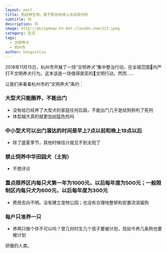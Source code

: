 ```yaml
---
layout: post
title: 狗这种生物，是不配在地球上沐浴阳光的
subtitle: 吗
description: 吗
image: http://qkjng4eqo.hn-bkt.clouddn.com/123.jpeg
category: 生活
tags: 
  - 文明养犬
  - 杭州市
author: hongxinliu
---
```


2018年11月15日，杭州市开展了一场“文明养犬”集中整治行动，在全城范围内严打不文明养犬行为。这本该是一场值得褒奖的文明行动，然而……

让我们来看看杭州市的“文明养犬”条约：

### 大型犬只能圈养，不能出门
* 没有给已经养了大型犬的家庭任何后路，不能出门几乎是给狗狗判了死刑
* 体型越大真的就更加凶猛危险吗

### 中小型犬可以出门溜达的时间是早上7点以前和晚上19点以后
* 除了盛夏季节，其他时候估计就见不到太阳了

### 禁止饲养中华田园犬（土狗）
* 不想评论

### 重点限养区内每只犬第一年为1000元，以后每年度为500元；一般限制区内每只犬为600元，以后每年度为300元
* 费用去向不明。没有建立宠物公园；也没有合理地整顿和安置流浪猫狗

### 每户只准养一只
* 养两只做个伴不可以吗？曾几何时生几个孩子要被计划，现如今养几条狗也要被计划

骄傲的人类。
